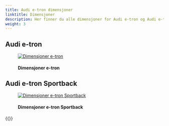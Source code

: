 ```yaml
---
title: Audi e-tron dimensjoner
linktitle: Dimensjoner
description: Her finner du alle dimensjoner for Audi e-tron og Audi e-tron Sportback. Bredde, høyde, dybde, +++
weight: 3
---
```

<!-- markdownlint-disable MD033 -->

## Audi e-tron

<figure>
    <a href="https://media.electrichasgoneaudi.net/multimedia/models/e-tron/dimensions/dimension.png">
        <img src="https://media.electrichasgoneaudi.net/multimedia/models/e-tron/dimensions/dimensions.png" class="img-fluid" alt="Dimensjoner e-tron" title="Dimensjoner e-tron">
    </a>
    <figcaption><h4>Dimensjoner e-tron</h4></figcaption>
</figure>

## Audi e-tron Sportback

<figure>
    <a href="https://media.electrichasgoneaudi.net/multimedia/models/e-tron/dimensions/dimensionsb.png">
        <img src="https://media.electrichasgoneaudi.net/multimedia/models/e-tron/dimensions/dimensionsbs.png" class="img-fluid" alt="Dimensjoner e-tron Sportback" title="Dimensjoner e-tron Sportback">
    </a>
    <figcaption><h4>Dimensjoner e-tron Sportback</h4></figcaption>
</figure>

{{<children description="true" />}}
